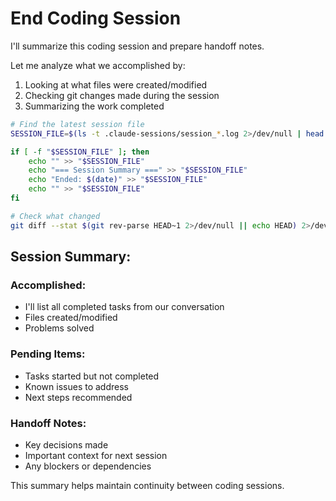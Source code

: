 # End Coding Session

I'll summarize this coding session and prepare handoff notes.

Let me analyze what we accomplished by:
1. Looking at what files were created/modified
2. Checking git changes made during the session
3. Summarizing the work completed

```bash
# Find the latest session file
SESSION_FILE=$(ls -t .claude-sessions/session_*.log 2>/dev/null | head -1)

if [ -f "$SESSION_FILE" ]; then
    echo "" >> "$SESSION_FILE"
    echo "=== Session Summary ===" >> "$SESSION_FILE"
    echo "Ended: $(date)" >> "$SESSION_FILE"
    echo "" >> "$SESSION_FILE"
fi

# Check what changed
git diff --stat $(git rev-parse HEAD~1 2>/dev/null || echo HEAD) 2>/dev/null || echo "No git changes"
```

## Session Summary:

### Accomplished:
- I'll list all completed tasks from our conversation
- Files created/modified
- Problems solved

### Pending Items:
- Tasks started but not completed
- Known issues to address
- Next steps recommended

### Handoff Notes:
- Key decisions made
- Important context for next session
- Any blockers or dependencies

This summary helps maintain continuity between coding sessions.